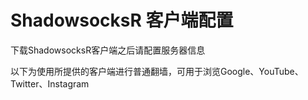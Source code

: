 # ShadowsocksR 客户端配置

下载ShadowsocksR客户端之后请配置服务器信息

以下为使用所提供的客户端进行普通翻墙，可用于浏览Google、YouTube、Twitter、Instagram

